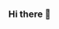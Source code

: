 ### Hi there 👋

<!--
**bablukumawat/bablukumawat** is a ✨ _special_ ✨ repository because its `README.md` (this file) appears on your GitHub profile.

Here are some ideas to get you started:

- 🔭 I’m currently working on .a new technology..
- 🌱 I’m currently learning  technology...
- 👯 I’m looking to collaborate on ...
- 🤔 I’m looking for help with ...
- 💬 Ask me about .new technology..
- 📫 How to reach me: .yes..
- 😄 Pronouns: ...no
- ⚡ Fun fact: .no..
-->
